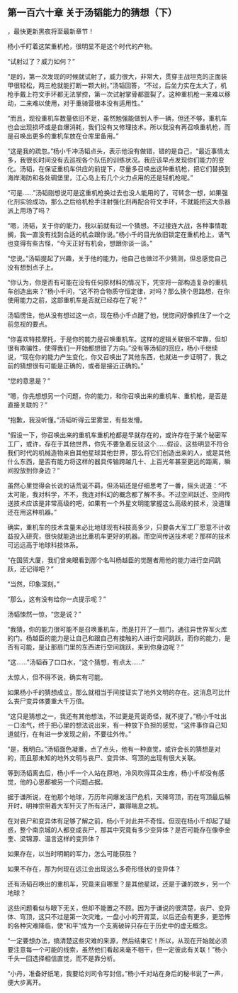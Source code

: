 ## 第一百六十章 关于汤韬能力的猜想（下）
，最快更新黑夜将至最新章节！

杨小千盯着这架重机枪，很明显不是这个时代的产物。

“试射过了？威力如何？”

“是的，第一次发现的时候就试射了，威力很大，非常大，贯穿主战坦克的正面装甲很轻松，两三枪就能打断一颗大树。”汤韬回答，“不过，后坐力实在太大了，机枪手戴上符文手环都无法掌控，第一次试射掌骨都震裂了。这种重机枪一来难以移动，二来难以使用，对于重骑营根本没有适用性。”

“而且，现役重机车数量依旧不足，虽然勉强能做到人手一辆，但还不够，重机车也会出现损坏或是自爆消耗，我们没有又修理技术。所以我没有再召唤重机枪，而是召唤出更多的重机车放在仓库里备用。”

“这是我的疏忽。”杨小千冲汤韬点头，表示他没有做错，错的是自己，“最近事情太多，我很长时间没有去巡视各个队伍的训练状况。我应该早点发现你们能力的变化。汤韬，在保证重机车供应的前提下，尽量多召唤出这种重机枪，把它们替换到海岸海防和各处碉堡里，江心岛上有几个火力点用的还是轻机枪呢。”

“可是……”汤韬刚想说可是这重机枪换过去也没人能用的了，可转念一想，如果强化剂实验成功，那么之后给机枪手注射强化剂再配合符文手环，不就能把这大杀器派上用场了吗？

“嗯，汤韬，关于你的能力，我以前就有过一个猜想。不过接连大战，各种事情耽搁，我一直没有找到合适的机会跟你说。”杨小千的目光依旧锁定在重机枪上，语气也变得有些古怪，“今天正好有机会，想跟你谈一谈。”

“您说。”汤韬提起了兴趣，关于他的能力，他自己也做过不少猜测，但总感觉自己没有想到点子上。

“你认为，你是否有可能在没有任何原材料的情况下，凭空将一部构造复杂的重机车创造出来？”杨小千问，“这不符合物质守恒定律，对吗？那么换个思路想，在你使用能力之前，这部重机车是否就已经存在了呢？”

汤韬愣住，他从没有想过这一点，现在杨小千点醒了他，恍惚间好像抓住了一个之前忽视的要点。

“你喜欢特技摩托，于是你的能力是召唤重机车。这样的逻辑关联很不牢靠，但却很有欺骗性，使得我们一开始都想错了方向。”没有等汤韬的回应，杨小千继续说，“现在你的能力产生变化，你又召唤出了其他东西，也就进一步证明了，我之前的猜想很有可能是正确的，或者是接近正确的。”

“您的意思是？”

“嗯，你先想想另一个问题，你的能力，和你召唤出来的重机车、重机枪，是否是直接关联的？”

“抱歉，我没听懂。”汤韬听得云里雾里，有些发懵。

“假设一下，你召唤出来的重机车重机枪都是早就存在的，或许存在于某个秘密军工厂，或许，存在于其他世界，你先不要急着反驳这个……假设，这些明显不符合我们时代的机械造物来自其他星球其他世界，那么将它们创造出来的人，或是其他什么东西，是否有能力将这样的器具传输跨越几十、上百光年甚至更远的距离，瞬间投放到你身边？”

虽然心里觉得会长说的话荒诞不羁，但汤韬还是仔细思考了一番，摇头说道：“不太可能，我对科学，不不，我连对科幻的概念都了解不多。不过空间跃迁、空间传送技术应该是非常高级的吧，如果有一个外星文明能掌握这么高级的技术，没道理还在用这种机器。”

确实，重机车的技术含量未必比地球现有科技高多少，只要各大军工厂愿意不计收益投入研究，很快就能造出比重机车更好的机器。而空间传送技术呢？那样的技术可远远高于地球科技体系。

“在国贸大厦，我们曾亲眼看到那个名叫杨越臣的觉醒者用他的能力进行空间跳跃，还记得吧？”

“当然，印象深刻。”

“那么，这有没有给你一点提示呢？”

汤韬悚然一惊，“您是说？”

“我猜，你的能力很可能不是召唤重机车，而是打开了一扇门，通往异世界军火库的门。杨越臣的能力是让自己和跟自己有接触的人进行空间跳跃，而你的能力，是否有可能，是让那扇门里的东西进行空间跳跃，来到你身边呢？”

“这……”汤韬吞了口口水，“这个猜想，有点太……”

太惊人，但不得不说，确实有可能。

如果杨小千的猜想成立，那么就相当于间接证实了地外文明的存在。这消息可比什么丧尸变异体要重大千万倍。

“这只是猜想之一，我还有其他想法，不过更是荒诞奇怪，就不提了。”杨小千吐出一口浊气，终于把心里的想法说出来，有一种放下负担的感觉，“这件事你自己知道就行，在有进一步发现之前，不要往外传。”

“是，我明白。”汤韬面色凝重，点了点头，他有一种直觉，或许会长的猜想是对的，而且那未知的地外文明与丧尸、变异体、穹顶的出现有很大关联。

等到汤韬离去后，杨小千一个人站在原地，冷风吹得耳朵生疼，杨小千却没有感觉，他的心思都被另一个问题占据。

据于谦所说，在他那个地球，万历年间爆发活尸危机，天降穹顶，而在穹顶最后解开时，明神宗带着大军歼灭了所有活尸，赢得喘息之机。

在对丧尸和变异体有足够了解之前，杨小千对此并不奇怪。但现在杨小千却起了疑惑，整个南京城的人都变成丧尸，那其中究竟有多少变异体？是否可能存在像李金奎、梁锦源、温言这样的变异体？

如果存在，以当时明朝的军力，怎么可能获胜？

如果不存在，那为何现在远江会出现这么多奇形怪状的变异体？

还有汤韬召唤出的重机车，究竟来自哪里？是其他星球，还是于谦的故乡，另一个地球？

这些问题看似与眼下无关，但却不能置之不顾。因为于谦说的很清楚，丧尸、变异体、穹顶，这只不过是第一次灾难，一盘小小的开胃菜，以后还会有更多，更恐怖的各种灾难降临，使“和平”成为一个支离破碎只存在于历史中的虚无概念。

“一定要想办法，搞清楚这些灾难的来源，然后结束它！所以，从现在开始就必须要注意每一个可能的线索，虽然他们看起来毫不相干，但一定彼此有关联！”杨小千头一回选择相信直觉，而不是靠分析。

“小丹，准备好纸笔，我要给刘司令写封信。”杨小千对站在身后的秘书说了一声，便大步离开。

